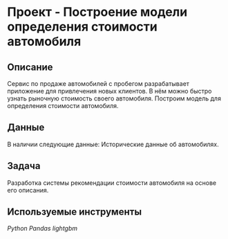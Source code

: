 # Проект - Построение модели определения стоимости автомобиля

## Описание

Сервис по продаже автомобилей с пробегом  разрабатывает приложение для привлечения новых клиентов. В нём можно быстро узнать рыночную стоимость своего автомобиля. Построим модель для определения стоимости автомобиля.


## Данные

В наличии следующие данные:
Исторические данные об автомобилях.


## Задача

Разработка системы рекомендации стоимости автомобиля на основе его описания.

## Используемые инструменты
*Python Pandas lightgbm*
